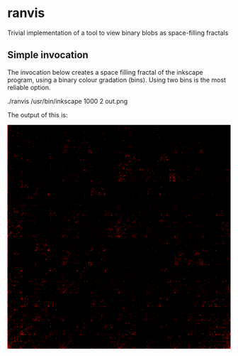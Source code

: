 # ranvis

Trivial implementation of a tool to view binary blobs as space-filling fractals

## Simple invocation

The invocation below creates a space filling fractal of the inkscape program, using a binary colour gradation (bins). Using two bins is the most reliable option.

./ranvis /usr/bin/inkscape 1000 2 out.png

The output of this is:

![Inkscape rendered as a space filling fractal](out.png)

